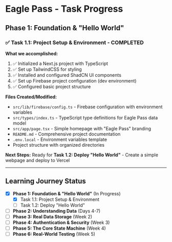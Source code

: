 # Eagle Pass - Task Progress

## Phase 1: Foundation & "Hello World"

### ✅ Task 1.1: Project Setup & Environment - COMPLETED

**What we accomplished:**
1. ✅ Initialized a Next.js project with TypeScript
2. ✅ Set up TailwindCSS for styling
3. ✅ Installed and configured ShadCN UI components
4. ✅ Set up Firebase project configuration (dev environment)
5. ✅ Configured basic project structure

**Files Created/Modified:**
- `src/lib/firebase/config.ts` - Firebase configuration with environment variables
- `src/types/index.ts` - TypeScript type definitions for Eagle Pass data model
- `src/app/page.tsx` - Simple homepage with "Eagle Pass" branding
- `README.md` - Comprehensive project documentation
- `.env.local` - Environment variables template
- Project structure with organized directories

**Next Steps:**
Ready for **Task 1.2: Deploy "Hello World"** - Create a simple webpage and deploy to Vercel

---

## Learning Journey Status

- [x] **Phase 1: Foundation & "Hello World"** (In Progress)
  - [x] Task 1.1: Project Setup & Environment
  - [ ] Task 1.2: Deploy "Hello World"
- [ ] **Phase 2: Understanding Data** (Days 4-7)
- [ ] **Phase 3: Real Data Storage** (Week 2)
- [ ] **Phase 4: Authentication & Security** (Week 3)
- [ ] **Phase 5: The Core State Machine** (Week 4)
- [ ] **Phase 6: Real-World Testing** (Week 5) 